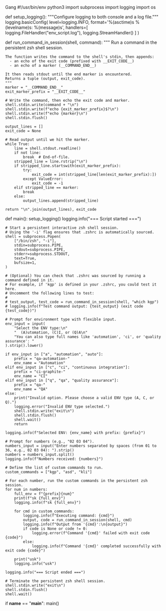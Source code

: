 Gang
#!/usr/bin/env python3
import subprocess
import logging
import os

def setup_logging():
    """Configure logging to both console and a log file."""
    logging.basicConfig(
        level=logging.INFO,
        format='%(asctime)s %(levelname)s: %(message)s',
        handlers=[
            logging.FileHandler("env_script.log"),
            logging.StreamHandler()
        ]
    )

def run_command_in_session(shell, command):
    """
    Run a command in the persistent zsh shell session.
    
    The function writes the command to the shell's stdin, then appends:
      - an echo of the exit code (prefixed with __EXIT_CODE__)
      - an echo of a marker (__COMMAND_END__)
    
    It then reads stdout until the end marker is encountered.
    Returns a tuple (output, exit_code).
    """
    marker = "__COMMAND_END__"
    exit_marker_prefix = "__EXIT_CODE__"
    
    # Write the command, then echo the exit code and marker.
    shell.stdin.write(command + "\n")
    shell.stdin.write(f"echo {exit_marker_prefix}$?\n")
    shell.stdin.write(f"echo {marker}\n")
    shell.stdin.flush()
    
    output_lines = []
    exit_code = None
    
    # Read output until we hit the marker.
    while True:
        line = shell.stdout.readline()
        if not line:
            break  # End-of-file.
        stripped_line = line.rstrip("\n")
        if stripped_line.startswith(exit_marker_prefix):
            try:
                exit_code = int(stripped_line[len(exit_marker_prefix):])
            except ValueError:
                exit_code = -1
        elif stripped_line == marker:
            break
        else:
            output_lines.append(stripped_line)
    
    return "\n".join(output_lines), exit_code

def main():
    setup_logging()
    logging.info("=== Script started ===")
    
    # Start a persistent interactive zsh shell session.
    # Using the '-i' flag ensures that .zshrc is automatically sourced.
    shell = subprocess.Popen(
        ["/bin/zsh", "-i"],
        stdin=subprocess.PIPE,
        stdout=subprocess.PIPE,
        stderr=subprocess.STDOUT,
        text=True,
        bufsize=1,
    )
    
    # (Optional) You can check that .zshrc was sourced by running a command defined in it.
    # For example, if 'kgp' is defined in your .zshrc, you could test it here.
    # Uncomment the following lines to test:
    #
    # test_output, test_code = run_command_in_session(shell, "which kgp")
    # logging.info(f"Test command output: {test_output} (exit code {test_code})")
    
    # Prompt for environment type with flexible input.
    env_input = input(
        "Select the ENV type:\n"
        "  (A)utomation, (C)I, or (Q)A\n"
        "You can also type full names like 'automation', 'ci', or 'quality assurance': "
    ).strip().lower()
    
    if env_input in ["a", "automation", "auto"]:
        prefix = "qa-automation-"
        env_name = "Automation"
    elif env_input in ["c", "ci", "continuous integration"]:
        prefix = "ci-graphite-"
        env_name = "CI"
    elif env_input in ["q", "qa", "quality assurance"]:
        prefix = "qa-"
        env_name = "QA"
    else:
        print("Invalid option. Please choose a valid ENV type (A, C, or Q).")
        logging.error("Invalid ENV type selected.")
        shell.stdin.write("exit\n")
        shell.stdin.flush()
        shell.wait()
        return
    
    logging.info(f"Selected ENV: {env_name} with prefix: {prefix}")
    
    # Prompt for numbers (e.g., "02 03 04").
    numbers_input = input("Enter numbers separated by spaces (from 01 to 36, e.g., 02 03 04): ").strip()
    numbers = numbers_input.split()
    logging.info(f"Numbers received: {numbers}")
    
    # Define the list of custom commands to run.
    custom_commands = ["kgp", "asd", "kli"]
    
    # For each number, run the custom commands in the persistent zsh session.
    for num in numbers:
        full_env = f"{prefix}{num}"
        print(f"sk {full_env}")
        logging.info(f"sk {full_env}")
        
        for cmd in custom_commands:
            logging.info(f"Executing command: {cmd}")
            output, code = run_command_in_session(shell, cmd)
            logging.info(f"Output from '{cmd}':\n{output}")
            if code is None or code != 0:
                logging.error(f"Command '{cmd}' failed with exit code {code}")
            else:
                logging.info(f"Command '{cmd}' completed successfully with exit code {code}")
        
        print("usk")
        logging.info("usk")
    
    logging.info("=== Script ended ===")
    
    # Terminate the persistent zsh shell session.
    shell.stdin.write("exit\n")
    shell.stdin.flush()
    shell.wait()

if __name__ == "__main__":
    main()
